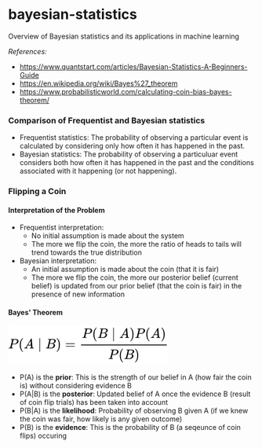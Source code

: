 # bayesian-statistics
Overview of Bayesian statistics and its applications in machine learning

*References:*
- https://www.quantstart.com/articles/Bayesian-Statistics-A-Beginners-Guide
- https://en.wikipedia.org/wiki/Bayes%27_theorem
- https://www.probabilisticworld.com/calculating-coin-bias-bayes-theorem/

### Comparison of Frequentist and Bayesian statistics
- Frequentist statistics: The probability of observing a particular event is calculated by considering only how often it has happened in the past.
- Bayesian statistics: The probability of observing a particuluar event considers both how often it has happened in the past and the conditions associated with it happening (or not happening).

### Flipping a Coin
#### Interpretation of the Problem
- Frequentist interpretation:
  - No initial assumption is made about the system
  - The more we flip the coin, the more the ratio of heads to tails will trend towards the true distribution
- Bayesian interpretation:
  - An initial assumption is made about the coin (that it is fair)
  - The more we flip the coin, the more our posterior belief (current belief) is updated from our prior belief (that the coin is fair) in the presence of new information

#### Bayes' Theorem
![Bayes_Theorem](Bayes_Theorem.svg)
- P(A) is the **prior**: This is the strength of our belief in A (how fair the coin is) without considering evidence B
- P(A|B) is the **posterior**: Updated belief of A once the evidence B (result of coin flip trials) has been taken into account
- P(B|A) is the **likelihood**: Probability of observing B given A (if we knew the coin was fair, how likely is any given outcome)
- P(B) is the **evidence**: This is the probability of B (a seqeunce of coin flips) occuring
